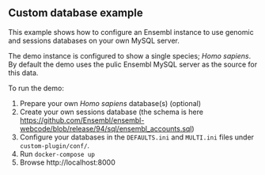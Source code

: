 ## Custom database example

This example shows how to configure an Ensembl instance to use genomic and sessions databases on your own MySQL server.

The demo instance is configured to show a single species; *Homo sapiens*. By default the demo uses the pulic Ensembl MySQL server as the source for this data.   

To run the demo:
1. Prepare your own *Homo sapiens* database(s) (optional)
2. Create your own sessions database (the schema is here https://github.com/Ensembl/ensembl-webcode/blob/release/94/sql/ensembl_accounts.sql)
3. Configure your databases in the `DEFAULTS.ini` and `MULTI.ini` files under `custom-plugin/conf/`.
4. Run `docker-compose up`
5. Browse http://localhost:8000